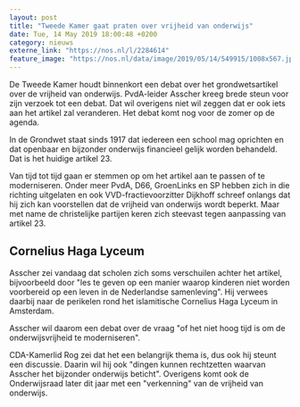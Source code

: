 ```yaml
---
layout: post
title: "Tweede Kamer gaat praten over vrijheid van onderwijs"
date: Tue, 14 May 2019 18:00:48 +0200
category: nieuws
externe_link: "https://nos.nl/l/2284614"
feature_image: "https://nos.nl/data/image/2019/05/14/549915/1008x567.jpg"
---
```


<p>De Tweede Kamer houdt binnenkort een debat over het grondwetsartikel over de vrijheid van onderwijs. PvdA-leider Asscher kreeg brede steun voor zijn verzoek tot een debat. Dat wil overigens niet wil zeggen dat er ook iets aan het artikel zal veranderen. Het debat komt nog voor de zomer op de agenda.</p>
<p>In de Grondwet staat sinds 1917 dat iedereen een school mag oprichten en dat openbaar en bijzonder onderwijs financieel gelijk worden behandeld. Dat is het huidige artikel 23.</p>
<p>Van tijd tot tijd gaan er stemmen op om het artikel aan te passen of te moderniseren. Onder meer PvdA, D66, GroenLinks en SP hebben zich in die richting uitgelaten en ook VVD-fractievoorzitter Dijkhoff schreef onlangs dat hij zich kan voorstellen dat de vrijheid van onderwijs wordt beperkt. Maar met name de christelijke partijen keren zich steevast tegen aanpassing van artikel 23.</p>
<h2>Cornelius Haga Lyceum</h2>
<p>Asscher zei vandaag dat scholen zich soms verschuilen achter het artikel, bijvoorbeeld door "les te geven op een manier waarop kinderen niet worden voorbereid op een leven in de Nederlandse samenleving". Hij verwees daarbij naar de perikelen rond het islamitische Cornelius Haga Lyceum in Amsterdam.</p>
<p>Asscher wil daarom een debat over de vraag "of het niet hoog tijd is om de onderwijsvrijheid te moderniseren".</p>
<p>CDA-Kamerlid Rog zei dat het een belangrijk thema is, dus ook hij steunt een discussie. Daarin wil hij ook "dingen kunnen rechtzetten waarvan Asscher het bijzonder onderwijs beticht". Overigens komt ook de Onderwijsraad later dit jaar met een "verkenning" van de vrijheid van onderwijs.</p>

